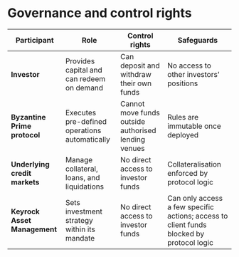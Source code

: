 # Governance and control rights

<table data-card-size="large" data-view="cards"><thead><tr><th>Participant</th><th>Role</th><th>Control rights</th><th>Safeguards</th></tr></thead><tbody><tr><td><strong>Investor</strong></td><td>Provides capital and can redeem on demand</td><td>Can deposit and withdraw their own funds</td><td>No access to other investors’ positions</td></tr><tr><td><strong>Byzantine Prime protocol</strong></td><td>Executes pre-defined operations automatically</td><td>Cannot move funds outside authorised lending venues</td><td>Rules are immutable once deployed</td></tr><tr><td><strong>Underlying credit markets</strong></td><td>Manage collateral, loans, and liquidations</td><td>No direct access to investor funds</td><td>Collateralisation enforced by protocol logic</td></tr><tr><td><strong>Keyrock Asset Management</strong></td><td>Sets investment strategy within its mandate</td><td>No direct access to investor funds</td><td>Can only access a few specific actions; access to client funds blocked by protocol logic</td></tr></tbody></table>

